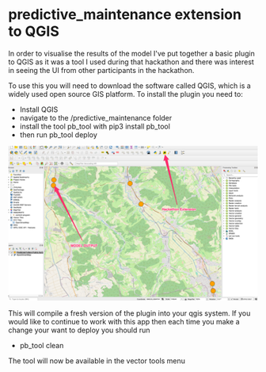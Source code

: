 # predictive_maintenance extension to QGIS
In order to visualise the results of the model I've put together a basic plugin to QGIS as it was a tool I used during that hackathon and there was interest in seeing the UI from other participants in the hackathon.

To use this you will need to download the software called QGIS, which is a widely used open source GIS platform. 
To install the plugin you need to:

- Install QGIS
- navigate to the /predictive_maintenance folder
- install the tool pb_tool with pip3 install pb_tool
- then run pb_tool deploy

![QGIS screen shot](horizonDataView.png)

This will compile a fresh version of the plugin into your qgis system. If you would like to continue to work with this app then each time you make a change your want to deploy you should run 
- pb_tool clean

The tool will now be available in the vector tools menu